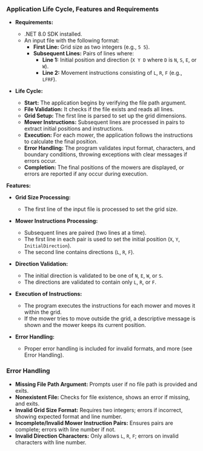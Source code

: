 ### **Application Life Cycle, Features and Requirements**

- **Requirements:**
  - .NET 8.0 SDK installed.
  - An input file with the following format:
    - **First Line:** Grid size as two integers (e.g., `5 5`).
    - **Subsequent Lines:** Pairs of lines where:
      - **Line 1:** Initial position and direction (`X Y D` where `D` is `N`, `S`, `E`, or `W`).
      - **Line 2:** Movement instructions consisting of `L`, `R`, `F` (e.g., `LFRF`).

- **Life Cycle:**
  - **Start:** The application begins by verifying the file path argument.
  - **File Validation:** It checks if the file exists and reads all lines.
  - **Grid Setup:** The first line is parsed to set up the grid dimensions.
  - **Mower Instructions:** Subsequent lines are processed in pairs to extract initial positions and instructions.
  - **Execution:** For each mower, the application follows the instructions to calculate the final position.
  - **Error Handling:** The program validates input format, characters, and boundary conditions, throwing exceptions with clear messages if errors occur.
  - **Completion:** The final positions of the mowers are displayed, or errors are reported if any occur during execution.
 
**Features:**
- **Grid Size Processing:**
  - The first line of the input file is processed to set the grid size.

- **Mower Instructions Processing:**
  - Subsequent lines are paired (two lines at a time).
  - The first line in each pair is used to set the initial position (`X`, `Y`, `InitialDirection`).
  - The second line contains directions (`L`, `R`, `F`).

- **Direction Validation:**
  - The initial direction is validated to be one of `N`, `E`, `W`, or `S`.
  - The directions are validated to contain only `L`, `R`, or `F`.

- **Execution of Instructions:**
  - The program executes the instructions for each mower and moves it within the grid.
  - If the mower tries to move outside the grid, a descriptive message is shown and the mower keeps its current position.

- **Error Handling:**
  - Proper error handling is included for invalid formats, and more (see Error Handling).

### **Error Handling**

- **Missing File Path Argument:** Prompts user if no file path is provided and exits.
- **Nonexistent File:** Checks for file existence, shows an error if missing, and exits.
- **Invalid Grid Size Format:** Requires two integers; errors if incorrect, showing expected format and line number.
- **Incomplete/Invalid Mower Instruction Pairs:** Ensures pairs are complete; errors with line number if not.
- **Invalid Direction Characters:** Only allows `L`, `R`, `F`; errors on invalid characters with line number.

